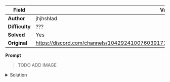 |Field|Value|
|---|---|
|**Author**|jhjhshlad|
|**Difficulty**|???|
|**Solved**|Yes|
|**Original**|https://discord.com/channels/1042924100760391710/1110625554476040323/1137030440012754984|

**Prompt**
> TODO ADD IMAGE

<details>
<summary>Solution</summary>

In braille the screw tips read 'iroha'
</details>
